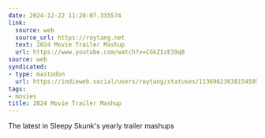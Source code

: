 ```yaml
---
date: 2024-12-22 11:28:07.335574
link:
  source: web
  source_url: https://roytang.net
  text: 2024 Movie Trailer Mashup
  url: https://www.youtube.com/watch?v=CGkZIzE39q8
source: web
syndicated:
- type: mastodon
  url: https://indieweb.social/users/roytang/statuses/113696236381545951
tags:
- movies
title: 2024 Movie Trailer Mashup
---
```


The latest in Sleepy Skunk's yearly trailer mashups